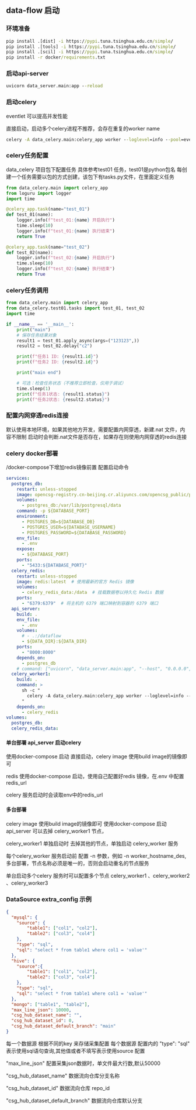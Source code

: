 ## data-flow 启动

### 环境准备
```cmd
pip install .[dist] -i https://pypi.tuna.tsinghua.edu.cn/simple/
pip install .[tools] -i https://pypi.tuna.tsinghua.edu.cn/simple/
pip install .[scil] -i https://pypi.tuna.tsinghua.edu.cn/simple/
pip install -r docker/requirements.txt
```
### 启动api-server
```cmd
uvicorn data_server.main:app --reload
```

### 启动celery
eventlet 可以提高并发性能

直接启动，启动多个celery进程不推荐，会存在重复的worker name
```cmd
celery -A data_celery.main:celery_app worker --loglevel=info --pool=eventlet --concurrency=5
```

### celery任务配置
data_celery 项目包下配置任务
具体参考test01 任务，test01是python包名
每创建一个任务需要以包的方式创建，该包下有tasks.py文件，在里面定义任务
```python
from data_celery.main import celery_app
from loguru import logger
import time

@celery_app.task(name="test_01")
def test_01(name):
    logger.info(f"test_01:{name} 开启执行")
    time.sleep(10)
    logger.info(f"test_01:{name} 执行结束")
    return True

@celery_app.task(name="test_02")
def test_02(name):
    logger.info(f"test_02:{name} 开启执行")
    time.sleep(10)
    logger.info(f"test_02:{name} 执行结束")
    return True
```
### celery任务调用

```python
from data_celery.main import celery_app
from data_celery.test01.tasks import test_01, test_02
import time

if __name__ == '__main__':
    print("main")
    # 保存任务结果对象
    result1 = test_01.apply_async(args=("123123",))
    result2 = test_02.delay("c2")

    print(f"任务1 ID: {result1.id}")
    print(f"任务2 ID: {result2.id}")

    print("main end")

    # 可选：检查任务状态（不推荐立即检查，仅用于调试）
    time.sleep(1)
    print(f"任务1状态: {result1.status}")
    print(f"任务2状态: {result2.status}")
```


### 配置内网穿透redis连接
默认使用本地环境，如果其他地方开发，需要配置内网穿透，新建.nat 文件，内容不限制
启动时会判断.nat文件是否存在，如果存在则使用内网穿透的redis连接

### celery docker部署
/docker-compose下增加redis镜像前置
配置启动命令

```yaml
services:
  postgres_db:
    restart: unless-stopped
    image: opencsg-registry.cn-beijing.cr.aliyuncs.com/opencsg_public/postgres
    volumes:
      - postgres_db:/var/lib/postgresql/data
    command: -p ${DATABASE_PORT}
    environment:
      - POSTGRES_DB=${DATABASE_DB}
      - POSTGRES_USER=${DATABASE_USERNAME}
      - POSTGRES_PASSWORD=${DATABASE_PASSWORD}
    env_file:
      - .env
    expose: 
      - ${DATABASE_PORT}
    ports:
      - "5433:${DATABASE_PORT}"
  celery_redis:
    restart: unless-stopped
    image: redis:latest  # 使用最新的官方 Redis 镜像
    volumes:
      - celery_redis_data:/data  # 挂载数据卷以持久化 Redis 数据
    ports:
      - "6379:6379"  # 将主机的 6379 端口映射到容器的 6379 端口
  api_server:
    build: .
    env_file:
      - .env
    volumes:
      # - .:/dataflow
      - ${DATA_DIR}:${DATA_DIR}
    ports:
      - "8000:8000"
    depends_on:
      - postgres_db
    # command: ["uvicorn", "data_server.main:app", "--host", "0.0.0.0", "--port", "8000"]
  celery_worker1:
    build: .
    command: >
      sh -c "
        celery -A data_celery.main:celery_app worker --loglevel=info --pool=eventlet -n NODENAME1
      "
    depends_on:
      - celery_redis
volumes:
  postgres_db:
  celery_redis_data:
```

#### 单台部署 api_server 启动celery

使用docker-compose 启动 直接启动，celery image 使用build image的镜像即可

redis 使用docker-compose 启动，使用自己配置好redis 镜像，在.env 中配置redis_url

celery 服务启动时会读取env中的redis_url

#### 多台部署
celery image 使用build image的镜像即可
使用docker-compose 启动 api_server 可以去掉 celery_worker1 节点，

celery_worker1 单独启动时 去掉其他的节点，单独启动 celery_worker 服务

每个celery_worker 服务启动前 配置 -n 参数，例如 -n worker_hostname_des,多台部署，节点名称必须是唯一的，否则会启动重名的节点服务

单台启动多个celery 服务时可以配置多个节点 celery_worker1 、celery_worker2 、celery_worker3

### DataSource extra_config 示例
```json
{
  "mysql": {
    "source": {
        "table1": ["col1", "col2"],
        "table2": ["col3", "col4"]
    },
    "type": "sql",
    "sql": "select * from table1 where col1 = 'value'"
  },
  "hive": {
    "source":{
        "table1": ["col1", "col2"],
        "table2": ["col3", "col4"]
    },
    "type": "sql",
    "sql": "select * from table1 where col1 = 'value'"
  },
  "mongo": ["table1", "table2"],
  "max_line_json": 10000,
  "csg_hub_dataset_name": "",
  "csg_hub_dataset_id": 0,
  "csg_hub_dataset_default_branch": "main"
}
```
每一个数据源 根据不同的key 来存储采集配置
每个数据源 配置内的 "type": "sql" 表示使用sql语句查询,其他值或者不填写表示使用source 配置

"max_line_json" 配置采集json数据时，单文件最大行数,默认50000

"csg_hub_dataset_name" 数据流向仓库分支名称

"csg_hub_dataset_id" 数据流向仓库 repo_id

"csg_hub_dataset_default_branch" 数据流向仓库默认分支
